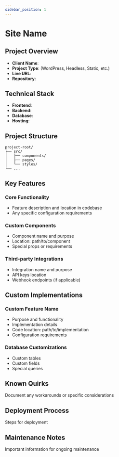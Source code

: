 ```yaml
---
sidebar_position: 1
---
```


# Site Name

## Project Overview
- **Client Name**: 
- **Project Type**: (WordPress, Headless, Static, etc.)
- **Live URL**: 
- **Repository**: 

## Technical Stack
- **Frontend**: 
- **Backend**: 
- **Database**: 
- **Hosting**: 

## Project Structure
```tree
project-root/
├── src/
│   ├── components/
│   ├── pages/
│   └── styles/
└── ...
```

## Key Features
### Core Functionality
- Feature description and location in codebase
- Any specific configuration requirements
### Custom Components
- Component name and purpose
- Location: path/to/component
- Special props or requirements
### Third-party Integrations
- Integration name and purpose
- API keys location
- Webhook endpoints (if applicable)

## Custom Implementations
### Custom Feature Name
- Purpose and functionality
- Implementation details
- Code location: path/to/implementation
- Configuration requirements
### Database Customizations
- Custom tables
- Custom fields
- Special queries

## Known Quirks
Document any workarounds or specific considerations

## Deployment Process
Steps for deployment

## Maintenance Notes
Important information for ongoing maintenance